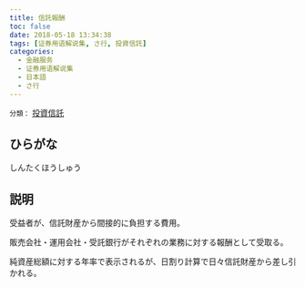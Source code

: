 ```yaml
---
title: 信託報酬
toc: false
date: 2018-05-18 13:34:38
tags: [证券用语解说集, さ行, 投資信託]
categories:
  - 金融服务
  - 证券用语解说集
  - 日本語
  - さ行
---
```


`分類：` [投資信託](/tags/投資信託/)

## ひらがな

しんたくほうしゅう

## 説明

受益者が、信託財産から間接的に負担する費用。

販売会社・運用会社・受託銀行がそれぞれの業務に対する報酬として受取る。

純資産総額に対する年率で表示されるが、日割り計算で日々信託財産から差し引かれる。
